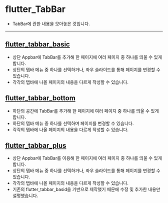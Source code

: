 # flutter_TabBar

- TabBar에 관한 내용을 모아놓은 것입니다.

-----------------------

## [flutter_tabbar_basic](https://github.com/OOGEE/Flutter/tree/master/flutter_TabBar/flutter_tabbar_basic)

- 상단 Appbar에 TabBar를 추가해 한 페이지에 여러 페이지 중 하나를 띄울 수 있게 합니다.
- 상단의 탭바 메뉴 중 하나를 선택하거나, 좌우 슬라이드를 통해 페이지를 변경할 수 있습니다.
- 각각의 탭바에 나올 페이지의 내용을 다르게 작성할 수 있습니다.

## [flutter_tabbar_bottom](https://github.com/OOGEE/Flutter/tree/master/flutter_TabBar/flutter_tabbar_bottom)

- 하단의 공간에 TabBar를 추가해 한 페이지에 여러 페이지 중 하나를 띄울 수 있게 합니다.
- 하단의 탭바 메뉴 중 하나를 선택하며 페이지를 변경할 수 있습니다.
- 각각의 탭바에 나올 페이지의 내용을 다르게 작성할 수 있습니다.

## [flutter_tabbar_plus](https://github.com/OOGEE/Flutter/tree/master/flutter_TabBar/flutter_tabbar_plus)

- 상단 Appbar에 TabBar를 이용해 한 페이지에 여러 페이지 중 하나를 띄울 수 있게 합니다.
- 상단의 탭바 메뉴 중 하나를 선택하거나, 좌우 슬라이드를 통해 페이지를 변경할 수 있습니다.
- 각각의 탭바에 나올 페이지의 내용을 다르게 작성할 수 있습니다.
- 기존의 flutter_tabbar_basid을 기반으로 제작했기 때문에 수정 및 추가한 내용만 설명했습니다.